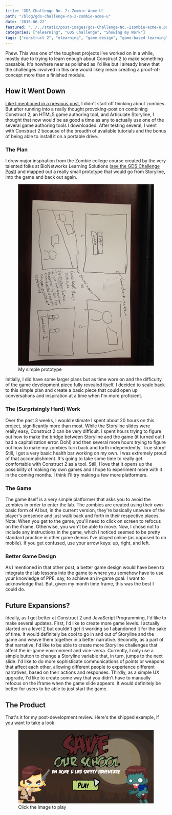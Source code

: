 ```yaml
---
title: 'GDS Challenge No. 2: Zombie Acme U'
path: "/blog/gds-challenge-no-2-zombie-acme-u"
date: '2015-06-22'
featured: "../../static/post-images/gds-Challenge-No.-2zombie-acme-u.png"
categories: ["elearning", "GDS Challenge", "Showing my Work"]
tags: ["construct 2", "elearning", "game design", "game-based learning", "serious game"]
---
```


Phew. This was one of the toughest projects I've worked on in a while, mostly due to trying to learn enough about Construct 2 to make something passable. It's nowhere near as polished as I'd like but I already knew that the challenges involved in this one would likely mean creating a proof-of-concept more than a finished module.

## How it Went Down

[Like I mentioned in a previous post](/blog/playing-games/), I didn't start off thinking about zombies. But after running into a really thought provoking-post on combining Construct 2, an HTML5 game authoring tool, and Articulate Storyline, I thought that now would be as good a time as any to actually use one of the several game authoring tools I downloaded. After testing several, I went with Construct 2 because of the breadth of available tutorials and the bonus of being able to install it on a portable drive.

### The Plan

I drew major inspiration from the Zombie college course created by the very talented folks at BioNetworks Learning Solutions ([see the GDS Challenge Post](http://godesignsomething.co/gds-challenge-no-2-college-lab-safety/)) and mapped out a really small prototype that would go from Storyline, into the game and back out again.

<figure>
  <img src="../../static/post-images/IMG_0402.jpg" alt="game prototype" />
  <figcaption>My simple prototype</figcaption>
</figure>

Initially, I did have some larger plans but as time wore on and the difficulty of the game development piece fully revealed itself, I decided to scale back to this simple plan and create a basic piece that could open up conversations and inspiration at a time when I'm more proficient.

### The (Surprisingly Hard) Work

Over the past 3 weeks, I would estimate I spent about 20 hours on this project, significantly more than most. While the Storyline slides were really easy, Construct 2 can be very difficult. I spent hours trying to figure out how to make the bridge between Storyline and the game (it turned out I had a capitalization error. Doh!) and then several more hours trying to figure out how to make my zombies turn back and forth independently. True story! Still, I got a very basic health bar working on my own. I was extremely proud of that accomplishment. It's going to take some time to really get comfortable with Construct 2 as a tool. Still, I love that it opens up the possibility of making my own games and I hope to experiment more with it in the coming months. I think I'll try making a few more platformers.

### The Game

The game itself is a very simple platformer that asks you to avoid the zombies in order to enter the lab. The zombies are created using their own basic form of AI but, in the current version, they're basically unaware of the player's presence and just walk back and forth in their respective places. Note: When you get to the game, you'll need to click on screen to refocus on the iframe. Otherwise, you won't be able to move. Now, I chose not to include any instructions in the game, which I noticed seemed to be pretty standard practice in other game demos I've played online (as opposed to on mobile). If you get confused, use your arrow keys: up, right, and left.

### Better Game Design

As I mentioned in that other post, a better game design would have been to integrate the lab lessons into the game to where you somehow have to use your knowledge of PPE, say, to achieve an in-game goal. I want to acknowledge that. But, given my month time frame, this was the best I could do.

## Future Expansions?

Ideally, as I get better at Construct 2 and JavaScript Programming, I'd like to make several updates. First, I'd like to create more game levels. I actually started on a level 2 but couldn't get it working so I abandoned it for the sake of time. It would definitely be cool to go in and out of Storyline and the game and weave them together in a better narrative. Secondly, as a part of that narrative, I'd like to be able to create more Storyline challenges that affect the in-game environment and vice-versa. Currently, I only use a simple button to change a Storyline variable that, in turn, jumps to the next slide. I'd like to do more sophisticate communications of points or weapons that affect each other, allowing different people to experience different narratives, based on their actions and responses. Thirdly, as a simple UX upgrade, I'd like to create some way that you didn't have to manually refocus on the iframe when the game slide appears. It would definitely be better for users to be able to just start the game.

## The Product

That's it for my post-development review. Here's the shipped example, if you want to take a look.

<figure>
  <a href="http://www.knanthony.com/showcase/AcmeU/story.html" target="blank">
    <img src="../../static/post-images/SaveOurSchool.png" alt="game final version" />
  </a>
  <figcaption>Click the image to play</figcaption>
</figure>
